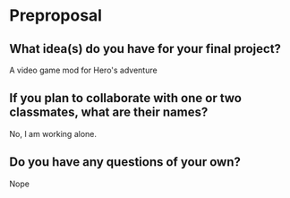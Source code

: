# Preproposal

## What idea(s) do you have for your final project?

A video game mod for Hero's adventure 

## If you plan to collaborate with one or two classmates, what are their names?

No, I am working alone.

## Do you have any questions of your own?

Nope